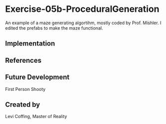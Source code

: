 # Exercise-05b-ProceduralGeneration

An example of a maze generating algortihm, mostly coded by Prof. Mishler. I edited the prefabs to make the maze functional.

## Implementation

## References

## Future Development

First Person Shooty

## Created by

Levi Coffing, Master of Reality
